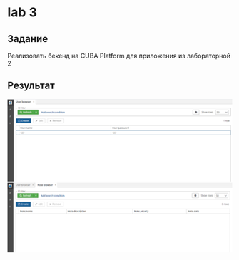 # lab 3

## Задание 

Реализовать бекенд на CUBA Platform для приложения из лабораторной 2

## Результат

![List users](https://github.com/Druxa063/mob_lab_3/blob/master/images/users.png)
![List notes](https://github.com/Druxa063/mob_lab_3/blob/master/images/notes.png)
